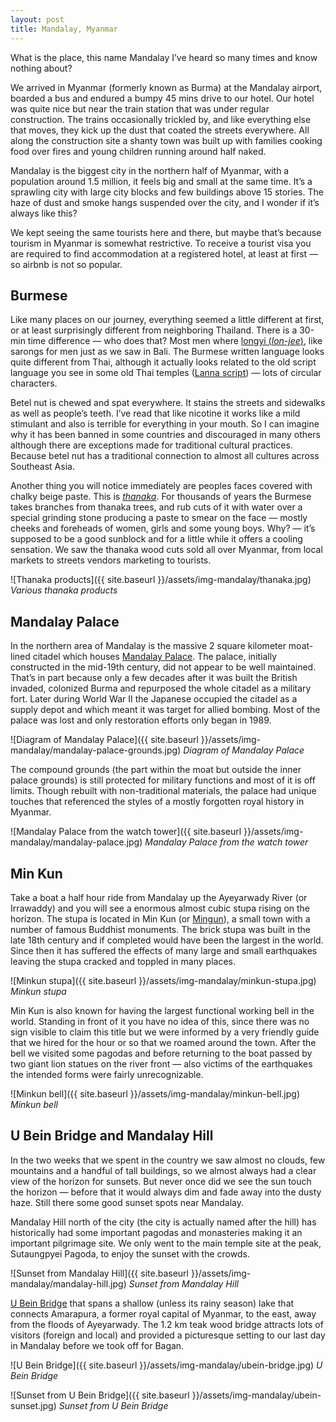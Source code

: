 ```yaml
---
layout: post
title: Mandalay, Myanmar
---
```



What is the place, this name Mandalay I’ve heard so many times and know nothing
about?

We arrived in Myanmar (formerly known as Burma) at the Mandalay airport, boarded
a bus and endured a bumpy 45 mins drive to our hotel. Our hotel was quite nice
but near the train station that was under regular construction. The trains
occasionally trickled by, and like everything else that moves, they kick up the
dust that coated the streets everywhere. All along the construction site a
shanty town was built up with families cooking food over fires and young
children running around half naked.

Mandalay is the biggest city in the northern half of Myanmar, with a population
around 1.5 million, it feels big and small at the same time. It’s a sprawling
city with large city blocks and few buildings above 15 stories. The haze of dust
and smoke hangs suspended over the city, and I wonder if it’s always like this?

We kept seeing the same tourists here and there, but maybe that’s because
tourism in Myanmar is somewhat restrictive. To receive a tourist visa you are
required to find accommodation at a registered hotel, at least at first — so
airbnb is not so popular.

## Burmese

Like many places on our journey, everything seemed a little different at first,
or at least surprisingly different from neighboring Thailand. There is a 30-min
time difference — who does that? Most men where [longyi
(*lon-jee*)](https://www.wikiwand.com/en/Longyi), like sarongs for men just as
we saw in Bali. The Burmese written language looks quite different from Thai,
although it actually looks related to the old script language you see in some
old Thai temples ([Lanna script](https://www.wikiwand.com/en/Tai_Tham_alphabet)) —
lots of circular characters.

Betel nut is chewed and spat everywhere. It stains the streets and sidewalks as
well as people’s teeth. I’ve read that like nicotine it works like a mild
stimulant and also is terrible for everything in your mouth. So I can
imagine why it has been banned in some countries and discouraged in many others
although there are exceptions made for traditional cultural practices. Because
betel nut has a traditional connection to almost all cultures across Southeast Asia.

Another thing you will notice immediately are peoples faces covered with chalky
beige paste. This is [*thanaka*](https://www.wikiwand.com/en/Thanaka). For
thousands of years the Burmese takes branches from thanaka trees, and rub cuts
of it with water over a special grinding stone producing a paste to smear on the
face — mostly cheeks and foreheads of women, girls and some young boys. Why? —
it’s supposed to be a good sunblock and for a little while it offers a cooling
sensation. We saw the thanaka wood cuts sold all over Myanmar, from local
markets to streets vendors marketing to tourists.

![Thanaka products]({{ site.baseurl }}/assets/img-mandalay/thanaka.jpg)
*Various thanaka products*


## Mandalay Palace

In the northern area of Mandalay is the massive 2 square kilometer moat-lined
citadel which houses [Mandalay
Palace](https://www.wikiwand.com/en/Mandalay_Palace). The palace, initially
constructed in the mid-19th century, did not appear to be well maintained.
That’s in part because only a few decades after it was built the British
invaded, colonized Burma and repurposed the whole citadel as a military fort.
Later during World War II the Japanese occupied the citadel as a supply depot
and which meant it was target for allied bombing. Most of the palace was lost
and only restoration efforts only began in 1989.

![Diagram of Mandalay Palace]({{ site.baseurl }}/assets/img-mandalay/mandalay-palace-grounds.jpg)
*Diagram of Mandalay Palace*

The compound grounds (the part within the moat but outside the inner palace
grounds) is still protected for military functions and most of it is off limits.
Though rebuilt with non-traditional materials, the palace had unique touches
that referenced the styles of a mostly forgotten royal history in Myanmar.

![Mandalay Palace from the watch tower]({{ site.baseurl }}/assets/img-mandalay/mandalay-palace.jpg)
*Mandalay Palace from the watch tower*

## Min Kun

Take a boat a half hour ride from Mandalay up the Ayeyarwady River (or
Irrawaddy) and you will see a enormous almost cubic stupa rising on the horizon.
The stupa is located in Min Kun (or
[Mingun](https://www.wikiwand.com/en/Mingun)), a small town with a number of
famous Buddhist monuments. The brick stupa was built in the late 18th century
and if completed would have been the largest in the world. Since then it has
suffered the effects of many large and small earthquakes leaving the stupa
cracked and toppled in many places.

![Minkun stupa]({{ site.baseurl }}/assets/img-mandalay/minkun-stupa.jpg)
*Minkun stupa*

Min Kun is also known for having the largest functional working bell in the
world. Standing in front of it you have no idea of this, since there was no sign
visible to claim this title but we were informed by a very friendly guide that
we hired for the hour or so that we roamed around the town. After the bell we
visited some pagodas and before returning to the boat passed by two giant lion
statues on the river front — also victims of the earthquakes the intended forms
were fairly unrecognizable.

![Minkun bell]({{ site.baseurl }}/assets/img-mandalay/minkun-bell.jpg)
*Minkun bell*

## U Bein Bridge and Mandalay Hill

In the two weeks that we spent in the country we saw almost no clouds, few
mountains and a handful of tall buildings, so we almost always had a clear view
of the horizon for sunsets. But never once did we see the sun touch the horizon —
before that it would always dim and fade away into the dusty haze. Still there
some good sunset spots near Mandalay.

Mandalay Hill north of the city (the city is actually named after the hill) has
historically had some important pagodas and monasteries making it an important
pilgrimage site. We only went to the main temple site at the peak, Sutaungpyei
Pagoda, to enjoy the sunset with the crowds.

![Sunset from Mandalay Hill]({{ site.baseurl }}/assets/img-mandalay/mandalay-hill.jpg)
*Sunset from Mandalay Hill*

[U Bein Bridge](https://www.wikiwand.com/en/U_Bein_Bridge) that spans a shallow
(unless its rainy season) lake that connects Amarapura, a former royal capital
of Myanmar, to the east, away from the floods of Ayeyarwady. The 1.2 km teak
wood bridge attracts lots of visitors (foreign and local) and provided a
picturesque setting to our last day in Mandalay before we took off for Bagan.

![U Bein Bridge]({{ site.baseurl }}/assets/img-mandalay/ubein-bridge.jpg)
*U Bein Bridge*

![Sunset from U Bein Bridge]({{ site.baseurl }}/assets/img-mandalay/ubein-sunset.jpg)
*Sunset from U Bein Bridge*
